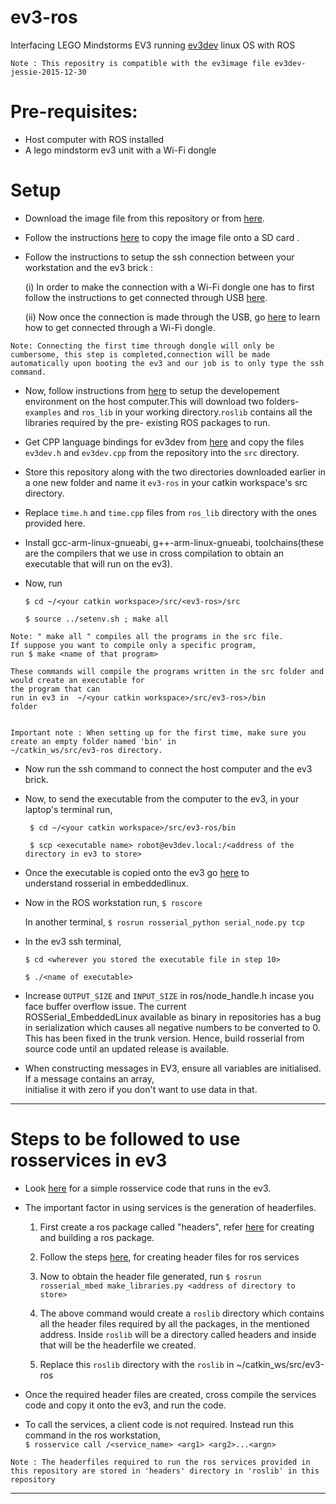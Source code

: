 ev3-ros
=======

Interfacing LEGO Mindstorms EV3 running [ev3dev](https://github.com/ev3dev/ev3dev) linux OS with ROS  

```
Note : This repositry is compatible with the ev3image file ev3dev-jessie-2015-12-30

```


Pre-requisites:
===============
+ Host computer with ROS installed
+ A lego mindstorm ev3 unit with a Wi-Fi dongle

Setup
=====
+ Download the image file from this repository or from [here](https://github.com/ev3dev/ev3dev/releases).

+ Follow the instructions [here](http://www.ev3dev.org/docs/getting-started/) to copy the image file onto a SD card .

+ Follow the instructions to setup the ssh connection between your workstation and the ev3 brick :

	(i) In order to make the connection with a Wi-Fi dongle one has to first follow the instructions to get connected through USB [here]( 
		http://www.ev3dev.org/docs/tutorials/connecting-to-the-internet-via-usb/).

	(ii) Now once the connection is made through the USB, go [here](http://www.ev3dev.org/docs/tutorials/setting-up-wifi-using-the-command-line/) to learn how to get connected through a Wi-Fi dongle.

```
Note: Connecting the first time through dongle will only be cumbersome, this step is completed,connection will be made automatically upon booting the ev3 and our job is to only type the ssh command. 
```

+ Now, follow instructions from [here](http://wiki.ros.org/rosserial_embeddedlinux/GenericInstall) 
   to setup the developement environment on the host computer.This will download two folders- `examples` and `ros_lib` in your working directory.`roslib` contains all the libraries required by the pre- existing ROS packages
   to run. 

+ Get CPP language bindings for ev3dev from [here](https://github.com/ev3dev/ev3dev-lang)
   and copy the files `ev3dev.h` and `ev3dev.cpp` from the repository into the `src` directory.

+ Store this repository along with the two directories downloaded earlier in a one new folder and name it `ev3-ros` in your catkin workspace's src directory.

+ Replace `time.h` and `time.cpp` files from `ros_lib` directory with the ones provided here.

+ Install gcc-arm-linux-gnueabi, g++-arm-linux-gnueabi, toolchains(these are the compilers that we use in 
   cross compilation to obtain an executable that will run on the ev3).

+ Now, run

  `$ cd ~/<your catkin workspace>/src/<ev3-ros>/src`

  `$ source ../setenv.sh ; make all`

```
Note: " make all " compiles all the programs in the src file.
If suppose you want to compile only a specific program, 
run $ make <name of that program> 

These commands will compile the programs written in the src folder and would create an executable for 
the program that can
run in ev3 in  ~/<your catkin workspace>/src/ev3-ros>/bin 
folder   


Important note : When setting up for the first time, make sure you create an empty folder named 'bin' in 
~/catkin_ws/src/ev3-ros directory.

```

+ Now run the ssh command to connect the host computer and the ev3 brick.

+ Now, to send the executable from the computer to the ev3, in your laptop's terminal run,

   ` $ cd ~/<your catkin workspace>/src/ev3-ros/bin`

   ` $ scp <executable name> robot@ev3dev.local:/<address of the directory in ev3 to store>`

+ Once the executable is copied onto the ev3 go [here](http://wiki.ros.org/rosserial_embeddedlinux/Tutorials) to   
    understand rosserial in embeddedlinux.

+ Now in the ROS workstation run, 
	`$ roscore `

	In another terminal, 
	`$ rosrun rosserial_python serial_node.py tcp`

+ In the ev3 ssh terminal, 

	`$ cd <wherever you stored the executable file in step 10>`

	`$ ./<name of executable>`

+ Increase `OUTPUT_SIZE` and `INPUT_SIZE` in ros/node_handle.h incase you face buffer overflow issue. The current  
    ROSSerial_EmbeddedLinux available as binary in repositories has a bug in serialization which causes all negative numbers to be converted to 0. This has been fixed in the trunk version. Hence, build rosserial from source code until an updated release is available.
 
+ When constructing messages in EV3, ensure all variables are initialised. If a message contains an array,  
    initialise it with zero if you don't want to use data in that.



---

Steps to be followed to use rosservices in ev3 
===


+ Look [here](http://wiki.ros.org/rosserial_embeddedlinux/Tutorials/Example%20service) for a simple rosservice code that runs in the ev3. 

+ The important factor in using services is the generation of headerfiles.
 
	1. First create a ros package called "headers", refer [here](http://wiki.ros.org/ROS/Tutorials/CreatingPackage) for creating and building a ros package.

	2. Follow the steps [here](http://wiki.ros.org/ROS/Tutorials/CreatingMsgAndSrv), for creating header files for ros services 

	3. Now to obtain the header file generated, run `$ rosrun rosserial_mbed make_libraries.py <address of directory to  store> `

	4. The above command would create a `roslib` directory which contains all the header files required by all the packages, in the mentioned address. Inside `roslib` will be a directory called headers and inside that will be the headerfile we created. 

	5. Replace this `roslib` directory with the `roslib` in ~/catkin_ws/src/ev3-ros

+ Once the required header files are created, cross compile the services code and copy it onto the ev3, and run the  code. 

+ To call the services, a client code is not required. Instead run this command in the ros workstation,  
	`$ rosservice call /<service_name> <arg1> <arg2>...<argn>`

`Note : The headerfiles required to run the ros services provided in this repository are stored in 'headers' directory in 'roslib' in this repository`

---

